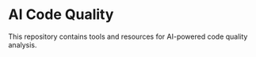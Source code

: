 # AI Code Quality

This repository contains tools and resources for AI-powered code quality analysis.
